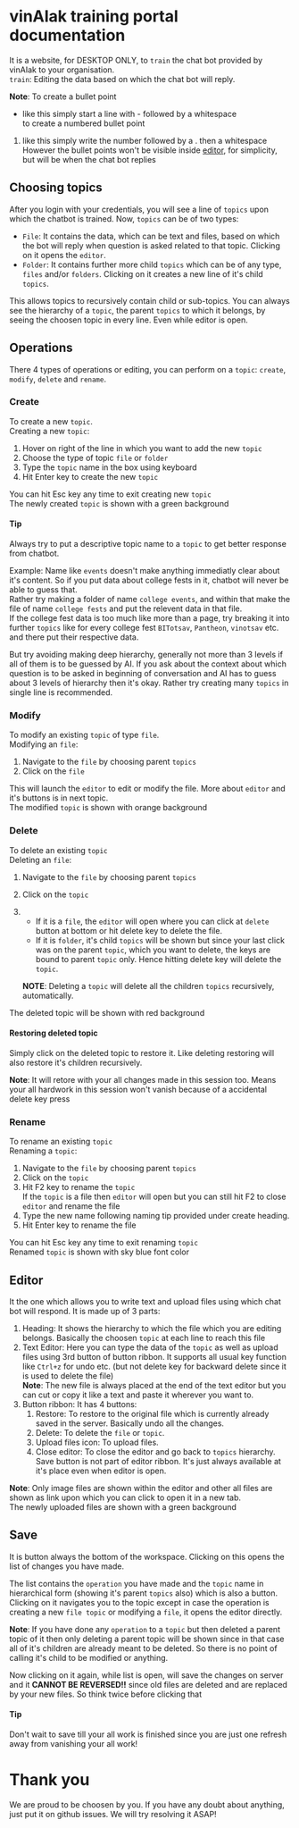 # vinAIak training portal documentation
It is a website, for DESKTOP ONLY, to `train` the chat bot provided by vinAIak to your organisation.  
`train`: Editing the data based on which the chat bot will reply.


**Note**: To create a bullet point
- like this simply start a line with - followed by a whitespace  
to create a numbered bullet point
1. like this simply write the number followed by a . then a whitespace  
However the bullet points won't be visible inside [editor](#editor), for simplicity, but will be when the chat bot replies
## Choosing topics
After you login with your credentials, you will see a line of `topics` upon which the chatbot is trained. Now, `topics` can be of two types:
- `File`: It contains the data, which can be text and files, based on which the bot will reply when question is asked related to that topic. Clicking on it opens the `editor`.
- `Folder`: It contains further more child `topics` which can be of any type, `files` and/or `folders`. Clicking on it creates a new line of it's child `topics`.

This allows topics to recursively contain child or sub-topics. You can always see the hierarchy of a `topic`, the parent `topics` to which it belongs, by seeing the choosen topic in every line. Even while editor is open.
## Operations
There 4 types of operations or editing, you can perform on a `topic`: `create`, `modify`, `delete` and `rename`.
### Create
To create a new `topic`.  
Creating a new `topic`:
1. Hover on right of the line in which you want to add the new `topic`
2. Choose the type of topic `file` or `folder`
3. Type the `topic` name in the box using keyboard
4. Hit Enter key to create the new `topic`

You can hit Esc key any time to exit creating new `topic`   
The newly created `topic` is shown with a green background 
#### Tip
Always try to put a descriptive topic name to a `topic` to get better response from chatbot.


Example: Name like `events` doesn't make anything immediatly clear about it's content. So if you put data about college fests in it, chatbot will never be able to guess that.  
Rather try making a folder of name `college events`, and within that make the file of name `college fests` and put the relevent data in that file.  
If the college fest data is too much like more than a page, try breaking it into further `topics` like for every college fest `BITotsav`, `Pantheon`, `vinotsav` etc. and there put their respective data.

But try avoiding making deep hierarchy, generally not more than 3 levels if all of them is to be guessed by AI. If you ask about the context about which question is to be asked in beginning of conversation and AI has to guess about 3 levels of hierarchy then it's okay. Rather try creating many `topics` in single line is recommended.
### Modify
To modify an existing `topic` of type `file`.  
Modifying an `file`:
1. Navigate to the `file` by choosing parent `topics` 
2. Click on the `file`

This will launch the `editor` to edit or modify the file. More about `editor` and it's buttons is in next topic.  
The modified `topic` is shown with orange background
### Delete
To delete an existing `topic`  
Deleting an `file`:
1. Navigate to the `file` by choosing parent `topics`
2. Click on the `topic`
3.
    - If it is a `file`, the `editor` will open where you can click at `delete` button at bottom or hit delete key to delete the file.
    - If it is `folder`, it's child `topics` will be shown but since your last click was on the parent `topic`, which you want to delete, the keys are bound to parent `topic` only. Hence hitting delete key will delete the `topic`.

    **NOTE**: Deleting a `topic` will delete all the children `topics` recursively, automatically.


The deleted topic will be shown with red background
#### Restoring deleted topic
Simply click on the deleted topic to restore it. Like deleting restoring will also restore it's children recursively.


**Note**: It will retore with your all changes made in this session too. Means your all hardwork in this session won't vanish because of a accidental delete key press
### Rename
To rename an existing `topic`  
Renaming a `topic`:
1. Navigate to the `file` by choosing parent `topics`
2. Click on the `topic`
3. Hit F2 key to rename the `topic`  
If the `topic` is a file then `editor` will open but you can still hit F2 to close `editor` and rename the file
4. Type the new name following naming tip provided under create heading.
5. Hit Enter key to rename the file

You can hit Esc key any time to exit renaming `topic`  
Renamed `topic` is shown with sky blue font color
## Editor
It the one which allows you to write text and upload files using which chat bot will respond. It is made up of 3 parts:
1. Heading: It shows the hierarchy to which the file which you are editing belongs. Basically the choosen `topic` at each line to reach this file
2. Text Editor: Here you can type the data of the `topic` as well as upload files using 3rd button of button ribbon. It supports all usual key function like `Ctrl+z` for undo etc. (but not delete key for backward delete since it is used to delete the file)  
**Note**: The new file is always placed at the end of the text editor but you can cut or copy it like a text and paste it wherever you want to.
3. Button ribbon: It has 4 buttons:
    1. Restore: To restore to the original file which is currently already saved in the server. Basically undo all the changes.
    2. Delete: To delete the `file` or `topic`.
    3. Upload files icon: To upload files.
    4. Close editor: To close the editor and go back to `topics` hierarchy.  
    Save button is not part of editor ribbon. It's just always available at it's place even when editor is open.

**Note**: Only image files are shown within the editor and other all files are shown as link upon which you can click to open it in a new tab.  
The newly uploaded files are shown with a green background
## Save
It is button always the bottom of the workspace. Clicking on this opens the list of changes you have made.


The list contains the `operation` you have made and the `topic` name in hierarchical form (showing it's parent `topics` also) which is also a button. Clicking on it navigates you to the topic except in case the operation is creating a new `file topic` or modifying a `file`, it opens the editor directly.

**Note**: If you have done any `operation` to a `topic` but then deleted a parent topic of it then only deleting a parent topic will be shown since in that case all of it's children are already meant to be deleted. So there is no point of calling it's child to be modified or anything.

Now clicking on it again, while list is open, will save the changes on server and it **CANNOT BE REVERSED!!** since old files are deleted and are replaced by your new files.
So think twice before clicking that
#### Tip
Don't wait to save till your all work is finished since you are just one refresh away from vanishing your all work!
# Thank you
We are proud to be choosen by you. If you have any doubt about anything, just put it on github issues. We will try resolving it ASAP!
